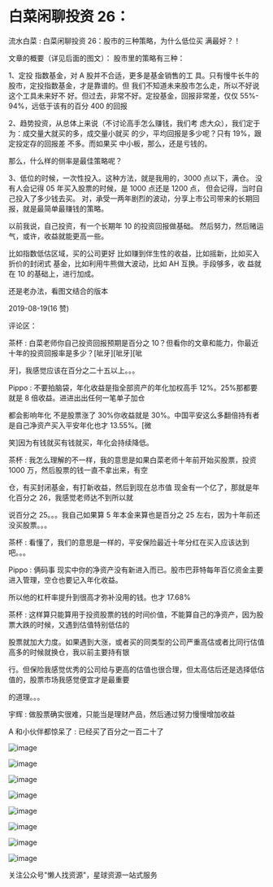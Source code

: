 # 白菜闲聊投资 26：

流水白菜 : 白菜闲聊投资 26：股市的三种策略，为什么低位买 满最好？！

文章的概要（详见后面的图文）： 股市里的策略有三种：

1、定投 指数基金，对 A 股并不合适，更多是基金销售的工 具。只有慢牛长牛的股市，定投指数基金，才是靠谱的。但 我们不知道未来股市怎么走，所以不好说这个工具未来好不 好。但过去，非常不好。定投基金，回报非常差，仅仅 55%- 94%，远低于该有的百分 400 的回报

2、趋势投资，从总体上来说（不讨论高手怎么赚钱，我们考 虑大众），我们定于为：成交量大就买的多，成交量小就买 的少，平均回报是多少呢？只有 19%，跟定投定存的回报差 不多。而如果买 中小板，那么，还是亏钱的。

那么，什么样的侧率是最佳策略呢？

3、低位的时候，一次性投入。这种方法，就是我用的，3000 点以下，满仓。 没有人会记得 05 年买入股票的时候，是 1000 点还是 1200 点， 但会记得，当时自己投入了多少钱去买。 对，承受一两年剧烈的波动，分享上市公司带来的长期回 报，就是最简单最赚钱的策略。

以前我说，自己投资，有一个长期年 10 的投资回报做基础。 然后努力，然后赌运气，或许，收益就能更高一些。

比如指数低估区域，买的公司更好 比如赚到伴生性的收益，比如摇新，比如买入折价的封闭式 基金，比如利用牛熊做大波动，比如 AH 互换。手段够多，收 益就在 10 的基础上，进行加成。

还是老办法，看图文结合的版本

2019-08-19(16 赞)

评论区：

茶杯 : 白菜老师你自己投资回报预期是百分之 10？但看你的文章和能力，你最近十年的投资回报率是多少？[呲牙][呲牙][呲

牙]，我感觉应该在百分之二十五以上。。。

Pippo : 不要拍脑袋，年化收益是指全部资产的年化加权高手 12%。25%那都要就是 8 倍收益。进进出出任何一笔单子加仓

都会影响年化 不是股票涨了 30%你收益就是 30%。中国平安这么多翻倍持有者是自己净资产买入平安年化也才 13.55%。[微

笑]因为有钱就买有钱就买，年化会持续降低。

茶杯 : 我怎么理解的不一样，我的意思是如果白菜老师十年前开始买股票，投资 1000 万，然后股票的钱一直不拿出来，有空

仓，有买封闭基金，有打新收益，然后到现在总市值 现金有一个亿了，那就是年化百分之 26，我感觉老师达不到所以就

说百分之 25。。。我自己如果算 5 年本金来算也是百分之 25 左右，因为十年前还没买股票。。。

茶杯 : 看懂了，我们的意思是一样的，平安保险最近十年分红在买入应该达到吧。。。

Pippo : 俩码事 现实中你的净资产没有新进入而已。股市巴菲特每年百亿资金主要进入管理，空仓也要记入年化收益。

所以他的杠杆率提升到很高才弥补没用的钱。也才 17.68%

茶杯 : 这样算只能算用于投资股票的钱的时间价值，不能算自己的净资产，因为股票大跌的时候，又遇到估值特别低估的

股票就加大力度。如果遇到大涨，或者买的同类型的公司严重高估或者比同行估值高多的时候就换仓，我以前主要持有银

行。但保险我感觉优秀的公司给与更高的估值也很合理，但太高估后还是选择低估值的，股票市场我感觉便宜才是最重要

的道理。。。

宇辉 : 做股票确实很难，只能当是理财产品，然后通过努力慢慢增加收益

A 和小伙伴都惊呆了 : 已经买了百分之一百二十了

![image](img/Image_043.png)

![image](img/Image_044.png)

![image](img/Image_045.png)

![image](img/Image_046.png)

![image](img/Image_047.png)

![image](img/Image_048.png)

![image](img/Image_049.png)

![image](img/Image_050.png)

关注公众号"懒人找资源"，星球资源一站式服务